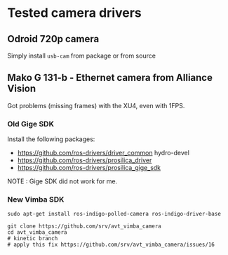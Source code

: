 Tested camera drivers
======================

Odroid 720p camera
--------------------

Simply install `usb-cam` from package or from source

Mako G 131-b - Ethernet camera from Alliance Vision
--------------

Got problems (missing frames) with the XU4, even with 1FPS.

### Old Gige SDK

Install the following packages:
* https://github.com/ros-drivers/driver_common hydro-devel
* https://github.com/ros-drivers/prosilica_driver
* https://github.com/ros-drivers/prosilica_gige_sdk

NOTE : Gige SDK did not work for me.

### New Vimba SDK

```
sudo apt-get install ros-indigo-polled-camera ros-indigo-driver-base

git clone https://github.com/srv/avt_vimba_camera
cd avt_vimba_camera
# kinetic branch
# apply this fix https://github.com/srv/avt_vimba_camera/issues/16
```
